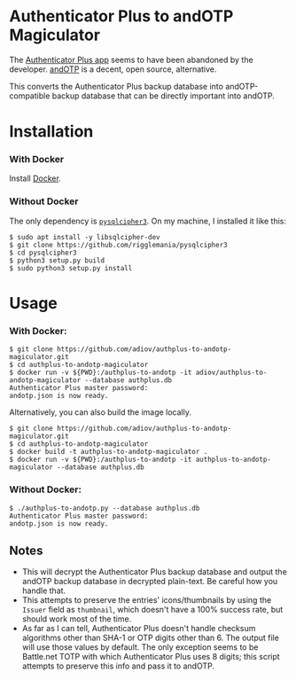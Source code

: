 # Authenticator Plus to andOTP Magiculator

The [Authenticator Plus app](https://play.google.com/store/apps/details?id=com.mufri.authenticatorplus) seems to have been abandoned by the developer. [andOTP](https://github.com/andOTP/andOTP) is a decent, open source, alternative.

This converts the Authenticator Plus backup database into andOTP-compatible backup database that can be directly important into andOTP.

# Installation

### With Docker

Install [Docker](https://docs.docker.com/get-docker/).

### Without Docker

The only dependency is [`pysqlcipher3`](https://github.com/rigglemania/pysqlcipher3). On my machine, I installed it like this:
```
$ sudo apt install -y libsqlcipher-dev
$ git clone https://github.com/rigglemania/pysqlcipher3
$ cd pysqlcipher3
$ python3 setup.py build
$ sudo python3 setup.py install
```

# Usage

### With Docker:

```
$ git clone https://github.com/adiov/authplus-to-andotp-magiculator.git
$ cd authplus-to-andotp-magiculator
$ docker run -v ${PWD}:/authplus-to-andotp -it adiov/authplus-to-andotp-magiculator --database authplus.db
Authenticator Plus master password:
andotp.json is now ready.
```

Alternatively, you can also build the image locally.

```
$ git clone https://github.com/adiov/authplus-to-andotp-magiculator.git
$ cd authplus-to-andotp-magiculator
$ docker build -t authplus-to-andotp-magiculator .
$ docker run -v ${PWD}:/authplus-to-andotp -it authplus-to-andotp-magiculator --database authplus.db
```

### Without Docker:

```
$ ./authplus-to-andotp.py --database authplus.db
Authenticator Plus master password:
andotp.json is now ready.
```

## Notes

- This will decrypt the Authenticator Plus backup database and output the andOTP backup database in decrypted plain-text. Be careful how you handle that.
- This attempts to preserve the entries' icons/thumbnails by using the `Issuer` field as `thumbnail`, which doesn't have a 100% success rate, but should work most of the time.
- As far as I can tell, Authenticator Plus doesn't handle checksum algorithms other than SHA-1 or OTP digits other than 6. The output file will use those values by default. The only exception seems to be Battle.net TOTP with which Authenticator Plus uses 8 digits; this script attempts to preserve this info and pass it to andOTP.